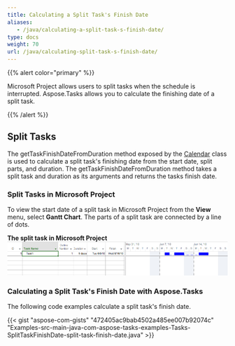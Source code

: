 ```yaml
---
title: Calculating a Split Task's Finish Date
aliases:
   - /java/calculating-a-split-task-s-finish-date/
type: docs
weight: 70
url: /java/calculating-split-task-s-finish-date/
---
```


{{% alert color="primary" %}} 

Microsoft Project allows users to split tasks when the schedule is interrupted. Aspose.Tasks allows you to calculate the finishing date of a split task.

{{% /alert %}} 
## **Split Tasks**
The getTaskFinishDateFromDuration method exposed by the [Calendar](https://apireference.aspose.com/tasks/java/com.aspose.tasks/calendar) class is used to calculate a split task's finishing date from the start date, split parts, and duration. The getTaskFinishDateFromDuration method takes a split task and duration as its arguments and returns the tasks finish date.
### **Split Tasks in Microsoft Project**
To view the start date of a split task in Microsoft Project from the **View** menu, select **Gantt Chart**. The parts of a split task are connected by a line of dots. 

**The split task in Microsoft Project**
![split task in Microsoft Project](Split-Tasks-001.png)

### **Calculating a Split Task's Finish Date with Aspose.Tasks**
The following code examples calculate a split task's finish date.

{{< gist "aspose-com-gists" "472405ac9bab4502a485ee007b92074c" "Examples-src-main-java-com-aspose-tasks-examples-Tasks-SplitTaskFinishDate-split-task-finish-date.java" >}}
